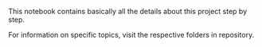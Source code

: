 This notebook contains basically all the details about this project step by step.

For information on specific topics, visit the respective folders in repository.
